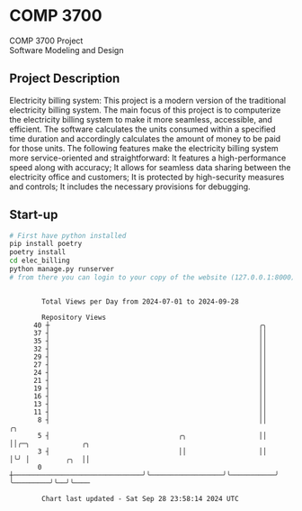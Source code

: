 # COMP 3700
COMP 3700 Project  
Software Modeling and Design
## Project Description
Electricity billing system: This project is a modern version of the traditional electricity billing system. The main focus of this project is to computerize the electricity billing system to make it more seamless, accessible, and efficient. The software calculates the units consumed within a specified time duration and accordingly calculates the amount of money to be paid for those units. The following features make the electricity billing system more service-oriented and straightforward: It features a high-performance speed along with accuracy; It allows for seamless data sharing between the electricity office and customers; It is protected by high-security measures and controls; It includes the necessary provisions for debugging.

## Start-up
```bash
# First have python installed
pip install poetry
poetry install
cd elec_billing
python manage.py runserver
# from there you can login to your copy of the website (127.0.0.1:8000), default creds are admin/admin
```

```

        Total Views per Day from 2024-07-01 to 2024-09-28

        Repository Views
      40 ┼                                                    ╭╮
      37 ┤                                                    ││
      35 ┤                                                    ││
      32 ┤                                                    ││
      29 ┤                                                    ││
      27 ┤                                                    ││
      24 ┤                                                    ││
      21 ┤                                                    ││
      19 ┤                                                    ││
      16 ┤                                                    ││
      13 ┤                                                    ││
      11 ┤                                                    ││
       8 ┤                                                    ││           ╭╮
       5 ┤                                ╭╮                  ││           ││╭─╮             ╭╮
       3 ┤                                ││                  ││           │╰╯ │         ╭╮  ││
       0 ┼────────────────────────────────╯╰──────────────────╯╰───────────╯   ╰─────────╯╰──╯╰────

        Chart last updated - Sat Sep 28 23:58:14 2024 UTC
        
```
